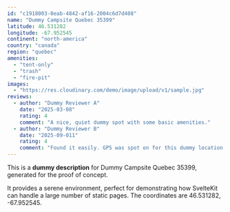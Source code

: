 ```yaml
---
id: "c1918003-0eab-4842-af16-2004c6d7d408"
name: "Dummy Campsite Quebec 35399"
latitude: 46.531282
longitude: -67.952545
continent: "north-america"
country: "canada"
region: "quebec"
amenities:
  - "tent-only"
  - "trash"
  - "fire-pit"
images:
  - "https://res.cloudinary.com/demo/image/upload/v1/sample.jpg"
reviews:
  - author: "Dummy Reviewer A"
    date: "2025-03-08"
    rating: 4
    comment: "A nice, quiet dummy spot with some basic amenities."
  - author: "Dummy Reviewer B"
    date: "2025-09-011"
    rating: 4
    comment: "Found it easily. GPS was spot on for this dummy location."
---
```


This is a **dummy description** for Dummy Campsite Quebec 35399, generated for the proof of concept.

It provides a serene environment, perfect for demonstrating how SvelteKit can handle a large number of static pages. The coordinates are 46.531282, -67.952545.
